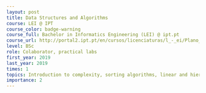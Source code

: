 ```yaml
---
layout: post
title: Data Structures and Algorithms
course: LEI @ IPT
course_color: badge-warning
course_full: Bachelor in Informatics Engineering (LEI) @ ipt.pt
course_url: http://portal2.ipt.pt/en/cursos/licenciaturas/l_-_ei/Plano_curricular/911912/
level: BSc
role: Colaborator, practical labs
first_year: 2019
last_year: 2019
times: 1
topics: Introduction to complexity, sorting algorithms, linear and hierarchical data structures using Java.
importance: 2
---
```


